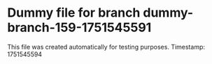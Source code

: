 # Dummy file for branch dummy-branch-159-1751545591

This file was created automatically for testing purposes.
Timestamp: 1751545594